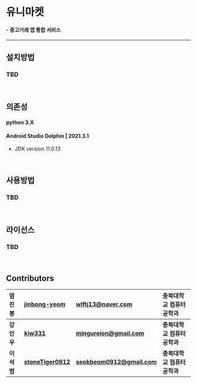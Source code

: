 # __유니마켓__
#### __- 중고거래 앱 통합 서비스__ 
***

## __설치방법__  

### TBD  
<br />

## __의존성__
#### python 3.X  

#### Android Studio Dolphin | 2021.3.1
* JDK version 11.0.13

<br/>

## __사용방법__
### TBD
<br/>

## __라이선스__
### TBD
<br />

## __Contributors__

  |염진봉|[jinbong-yeom](https://github.com/jinbong-yeom)| wlftj13@naver.com | 충북대학교 컴퓨터공학과
|:-|:-|:-|:-|
 |**강인우**|**[kiw331](https://github.com/kiw331)**|**mingureion@gmail.com**|**충북대학교 컴퓨터공학과**|
 |**이석범**|**[stoneTiger0912](https://github.com/stoneTiger0912)**|**seokbeom0912@gmail.com**|**충북대학교 컴퓨터공학과**|
